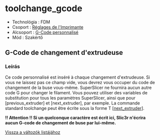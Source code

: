 # toolchange\_gcode

* Technológia : FDM
* Csoport : [Réglages de l'Imprimante](../printer_settings/printer_settings.md)
* Alcsoport : [G-Code personnalisé](../printer_settings/printer_settings.md#g-code-personnalisé)
* Mód : Szakértő

## G-Code de changement d'extrudeuse

### Leírás

Ce code personnalisé est inséré à chaque changement d'extrudeuse. Si vous ne laissez pas ce champ vide, vous devrez vous occuper du code de changement de la buse vous-même. SuperSlicer ne fournira aucun autre code G pour changer le filament. Vous pouvez utiliser des variables de substitution pour tous les paramètres SuperSlicer, ainsi que pour \[previous\_extruder\] et \[next\_extruder\], par exemple. La commande standard toolchange peut être écrite sous la forme T \[[next\_extruder](next_extruder.md)\].

**!! Attention !! Si un quelconque caractère est écrit ici, Slic3r n'écrira aucun G-code de changement de buse par lui-même.**

[Vissza a változók listájához](variable_list.md)

